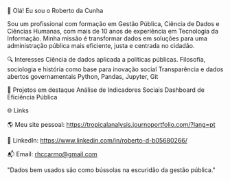 👋 Olá! Eu sou o Roberto da Cunha 

Sou um profissional com formação em Gestão Pública, Ciência de Dados e Ciências Humanas, com mais de 10 anos de experiência em Tecnologia da Informação. Minha missão é transformar dados em soluções para uma administração pública mais eficiente, justa e centrada no cidadão.

🔍 Interesses Ciência de dados aplicada a políticas públicas. Filosofia, sociologia e história como base para inovação social Transparência e dados abertos governamentais Python, Pandas, Jupyter, Git

📌 Projetos em destaque Análise de Indicadores Sociais Dashboard de Eficiência Pública 

🌐 Links 

🌎 Meu site pessoal:  https://tropicalanalysis.journoportfolio.com/?lang=pt

💼 LinkedIn: https://www.linkedin.com/in/roberto-d-b05680266/  

📬 Email: rhccarmo@gmail.com

"Dados bem usados são como bússolas na escuridão da gestão pública."
